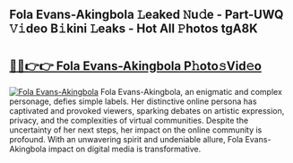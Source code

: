 ## Fola Evans-Akingbola 𝙻eaked 𝙽u𝚍e - Part-UWQ 𝚅𝚒deo B𝚒kini 𝙻eaks - Hot All 𝙿hotos tgA8K

# <h2><a href="http://ld0jk21.urlbe.top/?page=Fola+Evans-Akingbola">🔗🔗👉👉 Fola Evans-Akingbola P𝚑oto𝚜Vid𝚎o</a></h2>

[![Fola Evans-Akingbola](https://i.imgur.com/eBuTRDB.gif)](http://ld0jk21.urlbe.top/?page=Fola+Evans-Akingbola)
Fola Evans-Akingbola, an enigmatic and complex personage, defies simple labels. Her distinctive online persona has captivated and provoked viewers, sparking debates on artistic expression, privacy, and the complexities of virtual communities. Despite the uncertainty of her next steps, her impact on the online community is profound. With an unwavering spirit and undeniable allure, Fola Evans-Akingbola impact on digital media is transformative.
